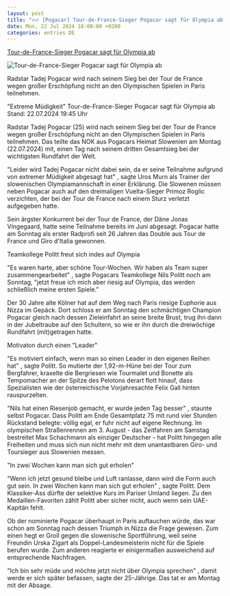 ```yaml
---
layout: post
title: "🔥🔥 [Pogacar] Tour-de-France-Sieger Pogacar sagt für Olympia ab"
date: Mon, 22 Jul 2024 18:00:00 +0200
categories: entries DE
---
```

[Tour-de-France-Sieger Pogacar sagt für Olympia ab](https://www.sportschau.de/olympia/tour-de-france-sieger-pogacar-sagt-fuer-olympia-ab,olympia-paris-tadej-pogacar-absage-100.html)

![Tour-de-France-Sieger Pogacar sagt für Olympia ab](https://images.sportschau.de/image/88479d3a-15d9-4c15-b1e7-dca27e66e569/AAABkNuOjgw/AAABjwnlFvA/16x9-1280/pogacar-258.jpg)

Radstar Tadej Pogacar wird nach seinem Sieg bei der Tour de France wegen großer Erschöpfung nicht an den Olympischen Spielen in Paris teilnehmen.

"Extreme Müdigkeit" Tour-de-France-Sieger Pogacar sagt für Olympia ab Stand: 22.07.2024 19:45 Uhr

Radstar Tadej Pogacar (25) wird nach seinem Sieg bei der Tour de France wegen großer Erschöpfung nicht an den Olympischen Spielen in Paris teilnehmen. Das teilte das NOK aus Pogacars Heimat Slowenien am Montag (22.07.2024) mit, einen Tag nach seinem dritten Gesamtsieg bei der wichtigsten Rundfahrt der Welt.

"Leider wird Tadej Pogacar nicht dabei sein, da er seine Teilnahme aufgrund von extremer Müdigkeit abgesagt hat" , sagte Uros Murn als Trainer der slowenischen Olympiamannschaft in einer Erklärung. Die Slowenen müssen neben Pogacar auch auf den dreimaligen Vuelta-Sieger Primoz Roglic verzichten, der bei der Tour de France nach einem Sturz verletzt aufgegeben hatte.

Sein ärgster Konkurrent bei der Tour de France, der Däne Jonas Vingegaard, hatte seine Teilnahme bereits im Juni abgesagt. Pogacar hatte am Sonntag als erster Radprofi seit 26 Jahren das Double aus Tour de France und Giro d'Italia gewonnen.

Teamkollege Politt freut sich indes auf Olympia

"Es waren harte, aber schöne Tour-Wochen. Wir haben als Team super zusammengearbeitet" , sagte Pogacars Teamkollege Nils Politt noch am Sonntag, "jetzt freue ich mich aber riesig auf Olympia, das werden schließlich meine ersten Spiele."

Der 30 Jahre alte Kölner hat auf dem Weg nach Paris riesige Euphorie aus Nizza im Gepäck. Dort schloss er am Sonntag den schmächtigen Champion Pogacar gleich nach dessen Zieleinfahrt an seine breite Brust, trug ihn dann in der Jubeltraube auf den Schultern, so wie er ihn durch die dreiwöchige Rundfahrt (mit)getragen hatte.

Motivaton durch einen "Leader"

"Es motiviert einfach, wenn man so einen Leader in den eigenen Reihen hat" , sagte Politt. So mutierte der 1,92-m-Hüne bei der Tour zum Bergfahrer, kraxelte die Bergriesen wie Tourmalet und Bonette als Tempomacher an der Spitze des Pelotons derart flott hinauf, dass Spezialisten wie der österreichische Vorjahresachte Felix Gall hinten rauspurzelten.

"Nils hat einen Riesenjob gemacht, er wurde jeden Tag besser" , staunte selbst Pogacar. Dass Politt am Ende Gesamtplatz 75 mit rund vier Stunden Rückstand belegte: völlig egal, er fuhr nicht auf eigene Rechnung. Im olympischen Straßenrennen am 3. August - das Zeitfahren am Samstag bestreitet Max Schachmann als einziger Deutscher - hat Politt hingegen alle Freiheiten und muss sich nun nicht mehr mit dem unantastbaren Giro- und Toursieger aus Slowenien messen.

"In zwei Wochen kann man sich gut erholen"

"Wenn ich jetzt gesund bleibe und Luft ranlasse, dann wird die Form auch gut sein. In zwei Wochen kann man sich gut erholen" , sagte Politt. Dem Klassiker-Ass dürfte der selektive Kurs im Pariser Umland liegen. Zu den Medaillen-Favoriten zählt Politt aber sicher nicht, auch wenn sein UAE-Kapitän fehlt.

Ob der nominierte Pogacar überhaupt in Paris auftauchen würde, das war schon am Sonntag nach dessen Triumph in Nizza die Frage gewesen. Zum einen hegt er Groll gegen die slowenische Sportführung, weil seine Freundin Urska Zigart als Doppel-Landesmeisterin nicht für die Spiele berufen wurde. Zum anderen reagierte er einigermaßen ausweichend auf entsprechende Nachfragen.

"Ich bin sehr müde und möchte jetzt nicht über Olympia sprechen" , damit werde er sich später befassen, sagte der 25-Jährige. Das tat er am Montag mit der Absage.

